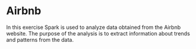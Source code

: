 # Airbnb
In this exercise Spark is used to analyze data obtained from the Airbnb website. The purpose of the analysis is to extract information about trends and patterns from the data.

